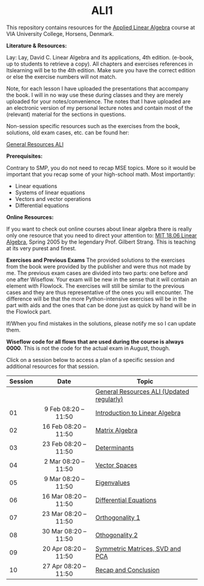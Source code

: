 <h1 align="center">ALI1</h1>

This repository contains resources for the [Applied Linear Algebra](https://en.via.dk/tmh-courses/applied-linear-algebra) course at VIA University College, Horsens, Denmark.

**Literature & Resources:**

Lay: Lay, David C. Linear Algebra and its applications, 4th edition. (e-book, up to students to retrieve a copy). All chapters and exercises references in Itslearning will be to the 4th edition. Make sure you have the correct edition or else the exercise numbers will not match.

Note, for each lesson I have uploaded the presentations that accompany the book. I will in no way use these during classes and they are merely uploaded for your notes/convenience. The notes that I have uploaded are an electronic version of my personal lecture notes and contain most of the (relevant) material for the sections in questions.

Non-session specific resources such as the exercises from the book, solutions, old exam cases, etc. can be found her:

[General Resources ALI](https://viaucdk-my.sharepoint.com/:f:/g/personal/rib_viauc_dk/EqyrbL4eyEtPlLcHYKt3NfIBLLBs2xWNa4CtjvvZb5dKTw?e=HGyFGo)

**Prerequisites:**

Contrary to SMP, you do not need to recap MSE topics. More so it would be important that you recap some of your high-school math. Most importantly:

<ul>
	<li>Linear equations</li>
	<li>Systems of linear equations</li>
	<li>Vectors and vector operations</li>
	<li>Differential equations</li>
</ul>

**Online Resources:**
<p>If you want to check out online courses about linear algebra there is really only one resource that you need to direct your attention to: <a target="_blank" href="https://www.youtube.com/playlist?list=PLE7DDD91010BC51F8">MIT 18.06 Linear Algebra</a>, Spring 2005 by&nbsp;the legendary Prof.&nbsp;Gilbert Strang. This is teaching at its very purest and finest.</p>

**Exercises and Previous Exams**
The provided solutions to the exercises from the book were provided by the publisher and were thus not made by me. The previous exam cases are divided into two parts: one before and one after Wiseflow. Your exam will be new in the sense that it will contain an element with Flowlock. The exercises will still be similar to the previous cases and they are thus representative of the ones you will encounter. The difference will be that the more Python-intensive exercises will be in the part with aids and the ones that can be done just as quick by hand will be in the Flowlock part.

If/When you find mistakes in the solutions, please notify me so I can update them.

**Wiseflow code for all flows that are used during the course is always 0000**. This is not the code for the actual exam in August, though.

Click on a session below to access a plan of a specific session and additional resources for that session.

<div align="center">

| Session | Date                 | Topic                        |
| ------- | :----:               | ---------------------------- |
|         |                      | [General Resources ALI (Updated regularly)](https://viaucdk-my.sharepoint.com/:f:/g/personal/rib_viauc_dk/EqyrbL4eyEtPlLcHYKt3NfIBLLBs2xWNa4CtjvvZb5dKTw?e=HGyFGo)                        |
| 01      | 9 Feb 08:20 – 11:50  | [Introduction to Linear Algebra](https://github.com/RBrooksDK/SMP1/blob/main/01%20Introduction%20%2B%20Recap%20Probability%20%2B%20Stochastic%20Variables/README.md) |
| 02      | 16 Feb 08:20 – 11:50 | [Matrix Algebra](https://github.com/RBrooksDK/SMP1/blob/main/02%20Discrete%20Random%20Variables/README.md) |
| 03      | 23 Feb 08:20 – 11:50 | [Determinants](https://github.com/RBrooksDK/SMP1/blob/main/03%20Continuous%20Random%20Variables/README.md) |
| 04      | 2 Mar 08:20 – 11:50  | [Vector Spaces](https://github.com/RBrooksDK/SMP1/blob/main/04%20Multivariate%20Random%20Variables/README.md) |
| 05      | 9 Mar 08:20 – 11:50  | [Eigenvalues](https://github.com/RBrooksDK/SMP1/blob/main/05%20Point%20Estimation%20and%20sampling/README.md) |
| 06      | 16 Mar 08:20 – 11:50 | [Differential Equations](https://github.com/RBrooksDK/SMP1/blob/main/06%20Statistical%20Intervals/README.md) |
| 07      | 23 Mar 08:20 – 11:50 | [Orthogonality 1](https://github.com/RBrooksDK/SMP1/blob/main/07%20Hypothesis%20Testing/README.md) |
| 08      | 30 Mar 08:20 – 11:50 | [Othogonality 2](https://github.com/RBrooksDK/SMP1/blob/main/08%20Regression/README.md) |
| 09      | 20 Apr 08:20 – 11:50 | [Symmetric Matrices, SVD and PCA](https://github.com/RBrooksDK/SMP1/blob/main/09%20Introduction%20to%20Stochastic%20Processes/README.md)|
| 10      | 27 Apr 08:20 – 11:50 | [Recap and Conclusion](https://github.com/RBrooksDK/SMP1/blob/main/10%20Markov%20Chains/README.md) |

</div>
